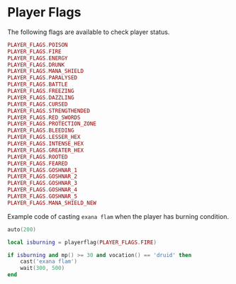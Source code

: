 # Player Flags

The following flags are available to check player status.

```lua
PLAYER_FLAGS.POISON
PLAYER_FLAGS.FIRE
PLAYER_FLAGS.ENERGY
PLAYER_FLAGS.DRUNK
PLAYER_FLAGS.MANA_SHIELD
PLAYER_FLAGS.PARALYSED
PLAYER_FLAGS.BATTLE
PLAYER_FLAGS.FREEZING
PLAYER_FLAGS.DAZZLING
PLAYER_FLAGS.CURSED
PLAYER_FLAGS.STRENGTHENDED
PLAYER_FLAGS.RED_SWORDS
PLAYER_FLAGS.PROTECTION_ZONE
PLAYER_FLAGS.BLEEDING
PLAYER_FLAGS.LESSER_HEX
PLAYER_FLAGS.INTENSE_HEX
PLAYER_FLAGS.GREATER_HEX
PLAYER_FLAGS.ROOTED
PLAYER_FLAGS.FEARED
PLAYER_FLAGS.GOSHNAR_1
PLAYER_FLAGS.GOSHNAR_2
PLAYER_FLAGS.GOSHNAR_3
PLAYER_FLAGS.GOSHNAR_4
PLAYER_FLAGS.GOSHNAR_5
PLAYER_FLAGS.MANA_SHIELD_NEW
```

Example code of casting `exana flam` when the player has burning condition.

```lua
auto(200)

local isburning = playerflag(PLAYER_FLAGS.FIRE)

if isburning and mp() >= 30 and vocation() == 'druid' then
	cast('exana flam') 
	wait(300, 500)
end
```
